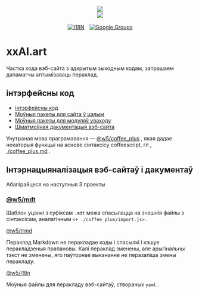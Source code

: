 <p align="center"><a href="https://xxai.art"><img src="https://cdn.jsdelivr.net/gh/xxai-art/doc/logo.svg"/></a><br/><a href="https://xxai.art"><img src="https://cdn.jsdelivr.net/gh/xxai-art/doc/xxai.svg"/></a></p><p align="center"><a href="https://github.com/xxai-art/doc#readme"><img alt="I18N" src="https://cdn.jsdelivr.net/gh/wactax/img/t.svg"/></a>　<a href="https://groups.google.com/u/0/g/xxai-art"><img alt="Google Groups" src="https://cdn.jsdelivr.net/gh/wactax/img/g-groups.svg"/></a></p>

# xxAI.art

Частка кода вэб-сайта з адкрытым зыходным кодам, запрашаем дапамагчы аптымізаваць пераклад.

## інтэрфейсны код

* [інтэрфейсны код](https://github.com/xxai-art/web)
* [Моўныя пакеты для сайта ў цэлым](https://github.com/xxai-art/web/tree/main/i18n)
* [Моўныя пакеты для модуляў уваходу](https://github.com/wacpkg/user/tree/main/ui.i18n)
* [Шматмоўная дакументацыя вэб-сайта](https://github.com/xxai-doc)

Унутраная мова праграмавання — [@w5/coffee_plus](http://npmjs.com/@w5/coffee_plus) , якая дадае некаторыя функцыі на аснове сінтаксісу coffeescript, гл [. ./coffee_plus.md](./coffee_plus.md) .

## Інтэрнацыяналізацыя вэб-сайтаў і дакументаў

Абапірайцеся на наступныя 3 праекты

### [@w5/mdt](https://www.npmjs.com/package/@w5/mdt)

Шаблон уцэнкі з суфіксам `.mdt` можа спасылацца на знешнія файлы з сінтаксісам, аналагічным `<+ ./coffee_plus/import.js>` .

[@w5/trmd](https://www.npmjs.com/package/@w5/trmd)

Пераклад Markdown не перакладае коды і спасылкі і кэшуе перакладзеныя прапановы. Калі пераклад зменены, але арыгінальны тэкст не зменены, яго паўторнае выкананне не перазапіша змены перакладу.

[@w5/i18n](https://www.npmjs.com/package/@w5/i18n)

Моўныя файлы для перакладу вэб-сайтаў, створаных `yaml` .
